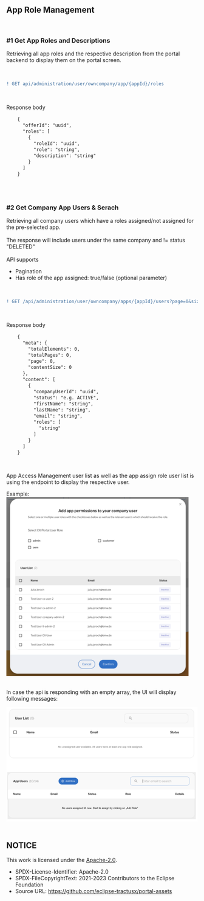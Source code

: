 ## App Role Management

<br>

### #1 Get App Roles and Descriptions

Retrieving all app roles and the respective description from the portal backend to display them on the portal screen.

<br>

```diff
! GET api/administration/user/owncompany/app/{appId}/roles
```

<br>

Response body

    	{
    	  "offerId": "uuid",
    	  "roles": [
    	    {
    	      "roleId": "uuid",
    	      "role": "string",
    	      "description": "string"
    	    }
    	  ]
    	}

<br>
<br>

### #2 Get Company App Users & Serach

Retrieving all company users which have a roles assigned/not assigned for the pre-selected app.  
<br>
The response will include users under the same company and != status "DELETED"  
<br>
API supports

- Pagination
- Has role of the app assigned: true/false (optional parameter)

<br>

```diff
! GET /api/administration/user/owncompany/apps/{appId}/users?page=0&size=15
```

<br>

Response body

    	{
    	  "meta": {
    	    "totalElements": 0,
    	    "totalPages": 0,
    	    "page": 0,
    	    "contentSize": 0
    	  },
    	  "content": [
    	    {
    	      "companyUserId": "uuid",
    	      "status": "e.g. ACTIVE",
    	      "firstName": "string",
    	      "lastName": "string",
    	      "email": "string",
    	      "roles": [
    	        "string"
    	      ]
    	    }
    	  ]
    	}

<br>

App Access Management user list as well as the app assign role user list is using the endpoint to display the respective user.

Example:
<br>
<img width="480" alt="image" src="https://raw.githubusercontent.com/eclipse-tractusx/portal-assets/main/docs/static/add-permissions-company-user.png">
<br>
<br>

In case the api is responding with an empty array, the UI will display following messages:

<img width="700" alt="image" src="https://raw.githubusercontent.com/eclipse-tractusx/portal-assets/main/docs/static/app-user-list.png">

<br>
<br>

## NOTICE

This work is licensed under the [Apache-2.0](https://www.apache.org/licenses/LICENSE-2.0).

- SPDX-License-Identifier: Apache-2.0
- SPDX-FileCopyrightText: 2021-2023 Contributors to the Eclipse Foundation
- Source URL: https://github.com/eclipse-tractusx/portal-assets
